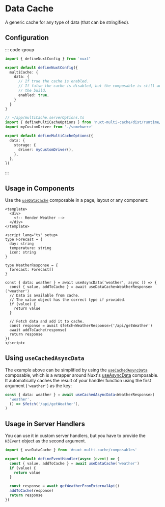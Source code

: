 # Data Cache

A generic cache for any type of data (that can be stringified).

## Configuration

::: code-group

```typescript [nuxt.config.ts]
import { defineNuxtConfig } from 'nuxt'

export default defineNuxtConfig({
  multiCache: {
    data: {
      // If true the cache is enabled.
      // If false the cache is disabled, but the composable is still added to
      // the build.
      enabled: true,
    }
  }
}
```

```typescript [multiCache.serverOptions.ts]
// ~/app/multiCache.serverOptions.ts
import { defineMultiCacheOptions } from 'nuxt-multi-cache/dist/runtime/serverOptions'
import myCustomDriver from './somehwere'

export default defineMultiCacheOptions({
  data: {
    storage: {
      driver: myCustomDriver(),
    },
  },
})
```

:::

## Usage in Components

Use the [`useDataCache`](/composables/useDataCache) composable in a page, layout
or any component:

```vue
<template>
  <div>
    <!-- Render Weather -->
  </div>
</template>

<script lang="ts" setup>
type Forecast = {
  day: string
  temperature: string
  icon: string
}

type WeatherResponse = {
  forecast: Forecast[]
}

const { data: weather } = await useAsyncData('weather', async () => {
  const { value, addToCache } = await useDataCache<WeatherResponse>('weather')
  // Data is available from cache.
  // The value object has the correct type if provided.
  if (value) {
    return value
  }

  // Fetch data and add it to cache.
  const response = await $fetch<WeatherResponse>('/api/getWeather')
  await addToCache(response)
  return response
})
</script>
```

## Using `useCachedAsyncData`

The example above can be simplified by using the
[`useCachedAsyncData`](/composables/useCachedAsyncData) composable, which is a
wrapper around Nuxt's
[useAsyncData](https://nuxt.com/docs/api/composables/use-async-data) composable.
It automatically caches the result of your handler function using the first
argument (`'weather'`) as the key:

```typescript
const { data: weather } = await useCachedAsyncData<WeatherResponse>(
  'weather',
  () => $fetch('/api/getWeather'),
)
```

## Usage in Server Handlers

You can use it in custom server handlers, but you have to provide the `H3Event`
object as the second argument.

```typescript
import { useDataCache } from '#nuxt-multi-cache/composables'

export default defineEventHandler(async (event) => {
  const { value, addToCache } = await useDataCache('weather')
  if (value) {
    return value
  }

  const response = await getWeatherFromExternalApi()
  addToCache(response)
  return response
})
```
